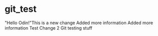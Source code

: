 # git_test
"Hello Odin!"This is a new change
Added more information
Added more information
Test Change 2
Git testing stuff